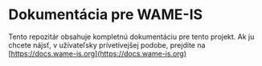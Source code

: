 # Dokumentácia pre WAME-IS

Tento repozitár obsahuje kompletnú dokumentáciu pre tento projekt. Ak ju chcete nájsť, v užívateľsky prívetivejšej podobe, prejdite na [https://docs.wame-is.org](https://docs.wame-is.org)
